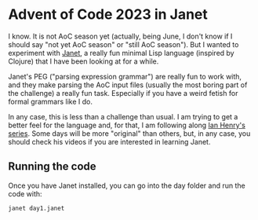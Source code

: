 # Advent of Code 2023 in Janet

I know. It is not AoC season yet (actually, being June, I don't know if I should say "not yet AoC season" or "still AoC season"). But I wanted to experiment with [Janet](https://janet-lang.org/), a really fun minimal Lisp language (inspired by Clojure) that I have been looking at for a while.

Janet's PEG ("parsing expression grammar") are really fun to work with, and they make parsing the AoC input files (usually the most boring part of the challenge) a really fun task. Especially if you have a weird fetish for formal grammars like I do.

In any case, this is less than a challenge than usual. I am trying to get a better feel for the language and, for that, I am following along [Ian Henry's series](https://www.youtube.com/@ianthehenry). Some days will be more "original" than others, but, in any case, you should check his videos if you are interested in learning Janet.

## Running the code

Once you have Janet installed, you can go into the day folder and run the code with:

```sh
janet day1.janet
```
